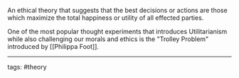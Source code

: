 An ethical theory that suggests that the best decisions or actions are those which maximize the total happiness or utility of all effected parties.

One of the most popular thought experiments that introduces Utilitarianism while also challenging our morals and ethics is the "Trolley Problem" introduced by [[Philippa Foot]]. 

---
tags: #theory
